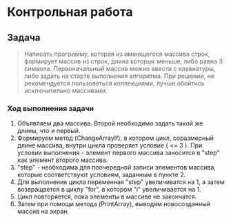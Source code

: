 # Контрольная работа

## Задача
>Написать программу, которая из имеющегося массива строк, формирует массив из строк, длина которых меньше, либо равна 3 символа. Первоначальный массив можно ввести с клавиатуры, либо задать на старте выполнения алгоритма. При решении, не рекомендуется пользоваться коллекциями, лучше обойтись исключительно массивами.

### Ход выполнения задачи

1. Объявляем два массива. Второй необходимо задать такой же длины, что и первый.
2. Формируем метод (ChangeArrayIf), в котором цикл, соразмерный длине массива, внутри цикла проверяет условие ( <= 3 ). При условии выполнения - элемент первого массива заносится в "step" как элемент второго массива.
3. "step" - необходима для поочередной записи элементов массива, которые соответствуют условиям, заданным в пункте 2.
4. Для выполнения цикла переменная "step" увеличиватся на 1, а затем возвращается в циклу "for", в котором "i" увеличивается на 1.
5. Цикл повторяется, пока элементы в массиве не закончатся.
6. Затем при помощи метода (PrintArray), выводим новосозданный массив на экран.